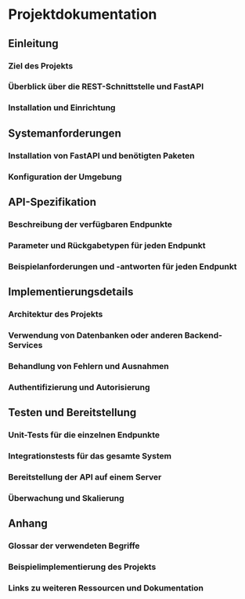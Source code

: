 # Projektdokumentation

## Einleitung
### Ziel des Projekts
### Überblick über die REST-Schnittstelle und FastAPI
### Installation und Einrichtung

## Systemanforderungen
### Installation von FastAPI und benötigten Paketen
### Konfiguration der Umgebung
## API-Spezifikation
### Beschreibung der verfügbaren Endpunkte
### Parameter und Rückgabetypen für jeden Endpunkt
### Beispielanforderungen und -antworten für jeden Endpunkt
## Implementierungsdetails
### Architektur des Projekts
### Verwendung von Datenbanken oder anderen Backend-Services
### Behandlung von Fehlern und Ausnahmen
### Authentifizierung und Autorisierung
## Testen und Bereitstellung
### Unit-Tests für die einzelnen Endpunkte
### Integrationstests für das gesamte System
### Bereitstellung der API auf einem Server
### Überwachung und Skalierung
## Anhang
### Glossar der verwendeten Begriffe
### Beispielimplementierung des Projekts
### Links zu weiteren Ressourcen und Dokumentation
